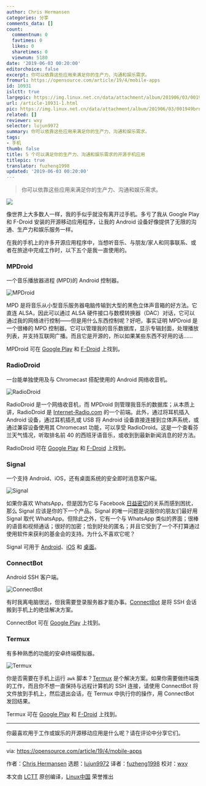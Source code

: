 ```yaml
---
author: Chris Hermansen
categories: 分享
comments_data: []
count:
  commentnum: 0
  favtimes: 0
  likes: 0
  sharetimes: 0
  viewnum: 5180
date: '2019-06-03 00:20:00'
editorchoice: false
excerpt: 你可以依靠这些应用来满足你的生产力、沟通和娱乐需求。
fromurl: https://opensource.com/article/19/4/mobile-apps
id: 10931
islctt: true
largepic: https://img.linux.net.cn/data/attachment/album/201906/03/001949brnq19j5qeqn3onv.jpg
url: /article-10931-1.html
pic: https://img.linux.net.cn/data/attachment/album/201906/03/001949brnq19j5qeqn3onv.jpg.thumb.jpg
related: []
reviewer: wxy
selector: lujun9972
summary: 你可以依靠这些应用来满足你的生产力、沟通和娱乐需求。
tags:
- 手机
thumb: false
title: 5 个可以满足你的生产力、沟通和娱乐需求的开源手机应用
titlepic: true
translator: fuzheng1998
updated: '2019-06-03 00:20:00'
---
```



> 
> 你可以依靠这些应用来满足你的生产力、沟通和娱乐需求。
> 
> 
> 


![](/data/attachment/album/201906/03/001949brnq19j5qeqn3onv.jpg)


像世界上大多数人一样，我的手似乎就没有离开过手机。多亏了我从 Google Play 和 F-Droid 安装的开源移动应用程序，让我的 Android 设备好像提供了无限的沟通、生产力和娱乐服务一样。


在我的手机上的许多开源应用程序中，当想听音乐、与朋友/家人和同事联系、或者在旅途中完成工作时，以下五个是我一直使用的。


### MPDroid


一个音乐播放器进程 (MPD)的 Android 控制器。


![MPDroid](/data/attachment/album/201906/03/002003a9bkdap4rikzsukv.jpg "MPDroid")


MPD 是将音乐从小型音乐服务器电脑传输到大型的黑色立体声音箱的好方法。它直连 ALSA，因此可以通过 ALSA 硬件接口与数模转换器（DAC）对话，它可以通过我的网络进行控制——但是用什么东西控制呢？好吧，事实证明 MPDroid 是一个很棒的 MPD 控制器。它可以管理我的音乐数据库，显示专辑封面，处理播放列表，并支持互联网广播。而且它是开源的，所以如果某些东西不好用的话……


MPDroid 可在 [Google Play](https://play.google.com/store/apps/details?id=com.namelessdev.mpdroid&hl=en_US) 和 [F-Droid](https://f-droid.org/en/packages/com.namelessdev.mpdroid/) 上找到。


### RadioDroid


一台能单独使用及与 Chromecast 搭配使用的 Android 网络收音机。


![RadioDroid](/data/attachment/album/201906/03/002007u84i5a8obi4ib6b4.png "RadioDroid")


RadioDroid 是一个网络收音机，而 MPDroid 则管理我音乐的数据库；从本质上讲，RadioDroid 是 [Internet-Radio.com](https://www.internet-radio.com/) 的一个前端。此外，通过将耳机插入 Android 设备，通过耳机插孔或 USB 将 Android 设备直接连接到立体声系统，或通过兼容设备使用其 Chromecast 功能，可以享受 RadioDroid。这是一个查看芬兰天气情况，听取排名前 40 的西班牙语音乐，或收到到最新新闻消息的好方法。


RadioDroid 可在 [Google Play](https://play.google.com/store/apps/details?id=net.programmierecke.radiodroid2) 和 [F-Droid](https://f-droid.org/en/packages/net.programmierecke.radiodroid2/) 上找到。


### Signal


一个支持 Android、iOS，还有桌面系统的安全即时消息客户端。


![Signal](/data/attachment/album/201906/03/002018q93sfkxsah4szmhh.png "Signal")


如果你喜欢 WhatsApp，但是因为它与 Facebook [日益密切](https://opensource.com/article/19/3/open-messenger-client)的关系而感到困扰，那么 Signal 应该是你的下一个产品。Signal 的唯一问题是说服你的朋友们最好用 Signal 取代 WhatsApp。但除此之外，它有一个与 WhatsApp 类似的界面；很棒的语音和视频通话；很好的加密；恰到好处的匿名；并且它受到了一个不打算通过使用软件来获利的基金会的支持。为什么不喜欢它呢？


Signal 可用于 [Android](https://play.google.com/store/apps/details?id=org.thoughtcrime.securesms)、[iOS](https://itunes.apple.com/us/app/signal-private-messenger/id874139669?mt=8) 和 [桌面](https://signal.org/download/)。


### ConnectBot


Android SSH 客户端。


![ConnectBot](/data/attachment/album/201906/03/002020c4id89oha4l09tna.png "ConnectBot")


有时我离电脑很远，但我需要登录服务器才能办事。[ConnectBot](https://connectbot.org/) 是将 SSH 会话搬到手机上的绝佳解决方案。


ConnectBot 可在 [Google Play](https://play.google.com/store/apps/details?id=org.connectbot) 上找到。


### Termux


有多种熟悉的功能的安卓终端模拟器。


![Termux](/data/attachment/album/201906/03/002025qd9a6vb1bd2f2f61.jpg "Termux")


你是否需要在手机上运行 `awk` 脚本？[Termux](https://termux.com/) 是个解决方案。如果你需要做终端类的工作，而且你不想一直保持与远程计算机的 SSH 连接，请使用 ConnectBot 将文件放到手机上，然后退出会话，在 Termux 中执行你的操作，用 ConnectBot 发回结果。


Termux 可在 [Google Play](https://play.google.com/store/apps/details?id=com.termux) 和 [F-Droid](https://f-droid.org/packages/com.termux/) 上找到。




---


你最喜欢用于工作或娱乐的开源移动应用是什么呢？请在评论中分享它们。




---


via: <https://opensource.com/article/19/4/mobile-apps>


作者：[Chris Hermansen](https://opensource.com/users/clhermansen/users/bcotton/users/clhermansen/users/bcotton/users/clhermansen) 选题：[lujun9972](https://github.com/lujun9972) 译者：[fuzheng1998](https://github.com/fuzheng1998) 校对：[wxy](https://github.com/wxy)


本文由 [LCTT](https://github.com/LCTT/TranslateProject) 原创编译，[Linux中国](https://linux.cn/) 荣誉推出